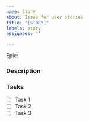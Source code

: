 ```yaml
---
name: Story
about: Issue for user stories
title: "[STORY]"
labels: story
assignees: ''

---
```


Epic: 

### Description

### Tasks

- [ ] Task 1
- [ ] Task 2
- [ ] Task 3
